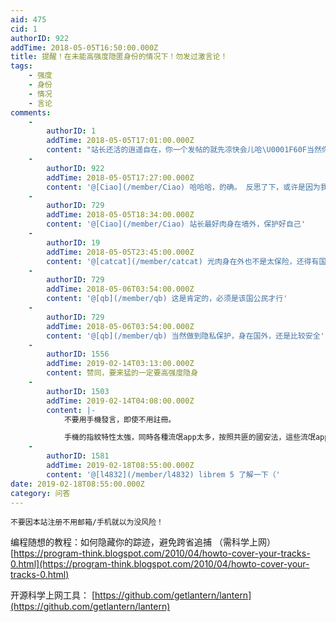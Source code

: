 ```yaml
---
aid: 475
cid: 1
authorID: 922
addTime: 2018-05-05T16:50:00.000Z
title: 提醒！在未能高强度隐匿身份的情况下！勿发过激言论！
tags:
    - 强度
    - 身份
    - 情况
    - 言论
comments:
    -
        authorID: 1
        addTime: 2018-05-05T17:01:00.000Z
        content: "站长还活的逍遥自在，你一个发帖的就先凉快会儿哈\U0001F60F当然你提醒得没错，尽量不要发个人信息，但你这提醒过激言论就有点自我审查了。当然，作为站长，自然是不喜欢太过情绪化的言论，我希望这个论坛能保持自由、友好、理性的氛围，个人立场也许激进，但发言还请理性友好。"
    -
        authorID: 922
        addTime: 2018-05-05T17:27:00.000Z
        content: '@[Ciao](/member/Ciao) 哈哈哈，的确。 反思了下，或许是因为我心里有“鬼”，所以还是有些小怕的 ^\_^'
    -
        authorID: 729
        addTime: 2018-05-05T18:34:00.000Z
        content: '@[Ciao](/member/Ciao) 站长最好肉身在墙外，保护好自己'
    -
        authorID: 19
        addTime: 2018-05-05T23:45:00.000Z
        content: '@[catcat](/member/catcat) 光肉身在外也不是太保险，还得有国外的户口，好多在东南亚搞网站的都被跨境抓捕了。。。'
    -
        authorID: 729
        addTime: 2018-05-06T03:54:00.000Z
        content: '@[qb](/member/qb) 这是肯定的，必须是该国公民才行'
    -
        authorID: 729
        addTime: 2018-05-06T03:54:00.000Z
        content: '@[qb](/member/qb) 当然做到隐私保护，身在国外，还是比较安全'
    -
        authorID: 1556
        addTime: 2019-02-14T03:13:00.000Z
        content: 赞同，要来猛的一定要高强度隐身
    -
        authorID: 1503
        addTime: 2019-02-14T04:08:00.000Z
        content: |-
            不要用手機發言，即使不用註冊。

            手機的指紋特性太強，同時各種流氓app太多，按照共匪的國安法，這些流氓app可以隨時被共匪拿來做監控之用。
    -
        authorID: 1581
        addTime: 2019-02-18T08:55:00.000Z
        content: '@[l4832](/member/l4832) librem 5 了解一下（'
date: 2019-02-18T08:55:00.000Z
category: 问答
---
```


    不要因本站注册不用邮箱/手机就以为没风险！
    

编程随想的教程：如何隐藏你的踪迹，避免跨省追捕 （需科学上网） [https://program-think.blogspot.com/2010/04/howto-cover-your-tracks-0.html](https://program-think.blogspot.com/2010/04/howto-cover-your-tracks-0.html)

开源科学上网工具： [https://github.com/getlantern/lantern](https://github.com/getlantern/lantern)
